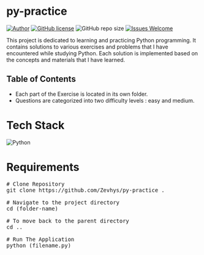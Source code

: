 # py-practice

[![Author](http://img.shields.io/badge/author-@Zevhys-blue.svg)](https://www.linkedin.com/in/rakha-djauhari/) [![GitHub license](https://img.shields.io/github/license/Zevhys/py-practice)](https://github.com/Zevhys/py-practice/blob/main/LICENSE) ![GitHub repo size](https://img.shields.io/github/repo-size/Zevhys/py-practice) [![Issues Welcome](https://img.shields.io/badge/issues-welcome-brightgreen.svg)](https://github.com/Zevhys/py-practice/issues)

This project is dedicated to learning and practicing Python programming. It contains solutions to various exercises and problems that I have encountered while studying Python. Each solution is implemented based on the concepts and materials that I have learned.

## Table of Contents
- Each part of the Exercise is located in its own folder. 
- Questions are categorized into two difficulty levels : easy and medium.

# Tech Stack
![Python](https://img.shields.io/badge/Python-3776AB?style=flat-square&logo=python&logoColor=FFD43B)

# Requirements

<pre>
# Clone Repository
git clone https://github.com/Zevhys/py-practice .

# Navigate to the project directory
cd (folder-name) 

# To move back to the parent directory
cd ..

# Run The Application
python (filename.py)
</pre>
